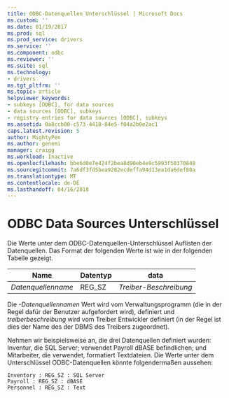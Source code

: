 ```yaml
---
title: ODBC-Datenquellen Unterschlüssel | Microsoft Docs
ms.custom: ''
ms.date: 01/19/2017
ms.prod: sql
ms.prod_service: drivers
ms.service: ''
ms.component: odbc
ms.reviewer: ''
ms.suite: sql
ms.technology:
- drivers
ms.tgt_pltfrm: ''
ms.topic: article
helpviewer_keywords:
- subkeys [ODBC], for data sources
- data sources [ODBC], subkeys
- registry entries for data sources [ODBC], subkeys
ms.assetid: 0a8ccb80-c573-4418-84e5-f04a2b0e2ac1
caps.latest.revision: 5
author: MightyPen
ms.author: genemi
manager: craigg
ms.workload: Inactive
ms.openlocfilehash: bbe6d0e7e424f2bea8d90eb4e9c5993f50370848
ms.sourcegitcommit: 7a6df3fd5bea9282ecdeffa94d13ea1da6def80a
ms.translationtype: MT
ms.contentlocale: de-DE
ms.lasthandoff: 04/16/2018
---
```

# <a name="odbc-data-sources-subkey"></a>ODBC Data Sources Unterschlüssel
Die Werte unter dem ODBC-Datenquellen-Unterschlüssel Auflisten der Datenquellen. Das Format der folgenden Werte ist wie in der folgenden Tabelle gezeigt.  
  
|Name|Datentyp|data|  
|----------|---------------|----------|  
|*Datenquellenname*|REG_SZ|*Treiber-Beschreibung*|  
  
 Die *-Datenquellennamen* Wert wird vom Verwaltungsprogramm (die in der Regel dafür der Benutzer aufgefordert wird), definiert und *treiberbeschreibung* wird vom Treiber Entwickler definiert (in der Regel ist dies der Name des der DBMS des Treibers zugeordnet).  
  
 Nehmen wir beispielsweise an, die drei Datenquellen definiert wurden: Inventur, die SQL Server; verwendet Payroll dBASE befindlichen; und Mitarbeiter, die verwendet, formatiert Textdateien. Die Werte unter dem Unterschlüssel ODBC-Datenquellen könnte folgendermaßen aussehen:  
  
```  
Inventory : REG_SZ : SQL Server  
Payroll : REG_SZ : dBASE  
Personnel : REG_SZ : Text  
```
